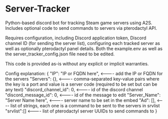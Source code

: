 # Server-Tracker
Python-based discord bot for tracking Steam game servers using A2S. Includes optional code to send commands to servers via pterodactyl API.

Requires configuration, including Discord application token, Discord channel ID (for sending the server list), configuring each tracked server as well as optionally pterodactyl panel details. Both the example.env as well as the server_tracker_config.json file need to be edited.

This code is provided as-is without any explicit or implicit warranties.

Config explanation:
{
    "IP": "IP or FQDN here", <---- add the IP or FQDN for the servers
    "Servers": {},  <---- comma-separated key-value pairs where the key is a port and value is a server code (required to be set but can be any text)
    "discord_channel_id": 0, <---- id of the discord channel
    "discord_message_id": 0, <---- id of the message to edit
    "Server_Name": "Server Name here", <---- server name to be set in the embed
    "Ad": [], <---- list of strings, each one is a command to be sent to the servers in srvlist
    "srvlist":[] <---- list of pterodactyl server UUIDs to send commands to
}
    